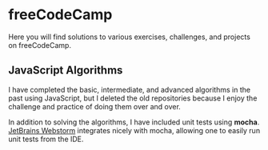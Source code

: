 # freeCodeCamp
Here you will find solutions to various exercises, challenges, and projects on freeCodeCamp.

## JavaScript Algorithms
I have completed the basic, intermediate, and advanced algorithms in the past using JavaScript, but I deleted the old repositories because I enjoy the challenge and practice of doing them over and over.

In addition to solving the algorithms, I have included unit tests using **mocha**. [JetBrains Webstorm](http://www.jetbrains.com/webstorm/) integrates nicely with mocha, allowing one to easily run unit tests from the IDE.
